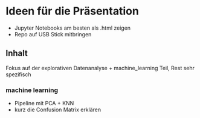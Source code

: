 # Ideen für die Präsentation 

- Jupyter Notebooks am besten als .html zeigen
- Repo auf USB Stick mitbringen


## Inhalt
Fokus auf der explorativen Datenanalyse + machine_learning Teil, Rest sehr spezifisch



### machine learning
- Pipeline mit PCA + KNN
- kurz die Confusion Matrix erklären